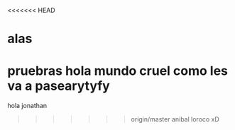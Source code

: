 <<<<<<< HEAD
# alas
pruebras hola mundo cruel como les va a pasearytyfy
=======
hola jonathan
>>>>>>> origin/master
anibal loroco xD

